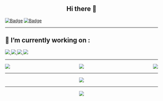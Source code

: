 ### <h2 align="center">Hi there 👋</h2>

  
[![Badge](https://widget.realdeveloper.pro/api/badge?title=%20I’m%20currently%20working%20on%20:%20&badges=JavaScript,jQuery,Html5,CSS3,Bootstrap,UIkit)](https://github.com/Arash-Pouya)
[![Badge](https://widget.realdeveloper.pro/api/badge?title=%20I’m%20currently%20learning%20:%20&badges=React,Material%20UI)](https://github.com/Arash-Pouya)

 <hr>
 
 
<h2> 🔭 I’m currently working on : </h2>

  <a href="">
    <img src="https://img.shields.io/badge/JavaScript-F7DF1E?style=for-the-badge&logo=javascript&logoColor=black"/>
  </a>
    <a href="">
    <img src="https://img.shields.io/badge/React-20232A?style=for-the-badge&logo=react&logoColor=61DAFB"/>
  </a>
    <a href="">
    <img src="https://img.shields.io/badge/HTML5-E34F26?style=for-the-badge&logo=html5&logoColor=white"/>
  </a>
    <a href="">
    <img src="https://img.shields.io/badge/CSS3-1572B6?style=for-the-badge&logo=css3&logoColor=white"/>
  </a>
  
 <hr>
<a href="https://github.com/Arash-Pouya">
<img align="left" src="https://github-readme-stats.vercel.app/api/top-langs/?username=Arash-Pouya"/>
</a>
<a href="https://github.com/Arash-Pouya">
<img align="right" src="https://github-readme-stats.vercel.app/api?username=Arash-Pouya&show_icons=true&count_private=true&include_all_commits=true"/></a>


<div align="center">
  <a href="www.linkedin.com/in/arash-pouya">
    <img src="https://img.shields.io/badge/LinkedIn-blue?style=for-the-badge&logo=linkedin&logoColor=white"/>
  </a>
  <hr>
    <a href="mailto:arash.pouya.c@gmailo.com">
    <img src="https://img.shields.io/badge/Gmail-D14836?style=for-the-badge&logo=gmail&logoColor=white"/>
  </a>
  <hr>
    <a href="https://wa.me/+989907859740">
    <img src="https://img.shields.io/badge/WhatsApp-25D366?style=for-the-badge&logo=whatsapp&logoColor=white"/>
  </a>
</div>


<!--
**Arash-Pouya/Arash-pouya** is a ✨ _special_ ✨ repository because its `README.md` (this file) appears on your GitHub profile.

Here are some ideas to get you started:

- 🔭 I’m currently working on ...
- 🌱 I’m currently learning ...
- 👯 I’m looking to collaborate on ...
- 🤔 I’m looking for help with ...
- 💬 Ask me about ...
- 📫 How to reach me: ...
- 😄 Pronouns: ...
- ⚡ Fun fact: ...
-->
<!-- - 🔭 I’m currently working on :  -->
<!-- [![Top Stack](https://widget.realdeveloper.pro/api/top?stack=JavaScript,React,Node.js)](https://github.com/Arash-Pouya) -->

<!-- 
leraning {
https://img.shields.io/badge/JavaScript-F7DF1E?style=for-the-badge&logo=javascript&logoColor=black

https://img.shields.io/badge/HTML5-E34F26?style=for-the-badge&logo=html5&logoColor=white

https://img.shields.io/badge/CSS3-1572B6?style=for-the-badge&logo=css3&logoColor=white

https://img.shields.io/badge/React-20232A?style=for-the-badge&logo=react&logoColor=61DAFB

https://img.shields.io/badge/Bootstrap-563D7C?style=for-the-badge&logo=bootstrap&logoColor=white

https://img.shields.io/badge/Material--UI-0081CB?style=for-the-badge&logo=material-ui&logoColor=white

https://img.shields.io/badge/Redux-593D88?style=for-the-badge&logo=redux&logoColor=white

https://img.shields.io/badge/React_Router-CA4245?style=for-the-badge&logo=react-router&logoColor=white

}
 -->

